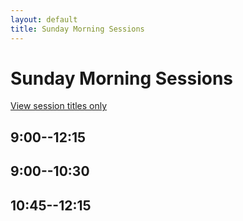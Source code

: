 ```yaml
---
layout: default
title: Sunday Morning Sessions
---
```


# Sunday Morning Sessions

[View session titles only](index-short)

## 9:00--12:15


## 9:00--10:30


## 10:45--12:15
